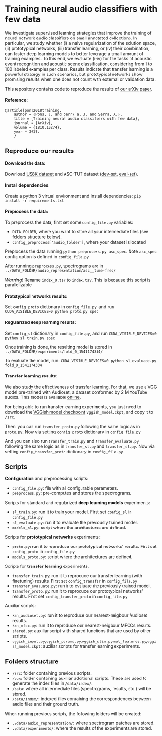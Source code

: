 # Training neural audio classifiers with few data

We investigate supervised learning strategies that improve the training of neural network audio classifiers on small annotated collections. In particular, we study whether (i) a naive regularization of the solution space, (ii) prototypical networks, (iii) transfer learning, or (iv) their combination, can foster deep learning models to better leverage a small amount of training examples. To this end, we evaluate (i-iv) for the tasks of acoustic event recognition and acoustic scene classification, considering from 1 to 100 labeled examples per class. Results indicate that transfer learning is a powerful strategy in such scenarios, but prototypical networks show promising results when one does not count with external or validation data. 

This repository contains code to reproduce the results of [our arXiv paper](https://arxiv.org/abs/1810.10274).

#### Reference:
```
@article{pons2018training,
    author = {Pons, J. and Serr\`a, J. and Serra, X.},
    title = {Training neural audio classifiers with few data},
    journal = {ArXiv},
    volume = {1810.10274},
    year = 2018,
    }
```

## Reproduce our results

#### Download the data:
Download [US8K dataset](https://urbansounddataset.weebly.com/urbansound8k.html) and ASC-TUT dataset ([dev-set](https://zenodo.org/record/400515#.W9n2UtGdZhE), [eval-set](https://zenodo.org/record/1040168#.W9n2jNGdZhE)).

#### Install dependencies:
Create a python 3 virtual environment and install dependencies: `pip install -r requirements.txt`

#### Preprocess the data:
To preprocess the data, first set some `config_file.py` variables:
- `DATA_FOLDER`, where you want to store all your intermediate files (see folders structure below).
- `config_preprocess['audio_folder']`, where your dataset is located.

Preprocess the data running `python preprocess.py asc_spec`. Note `asc_spec` config option is defined in `config_file.py`

After running `preprocess.py`, spectrograms are in `../DATA_FOLDER/audio_representation/asc__time-freq/`

_*Warning!*_ Rename `index_0.tsv` to `index.tsv`. This is because this script is parallelizable.

#### Prototypical networks results:

Set `config_proto` dictionary in `config_file.py`, and run `CUDA_VISIBLE_DEVICES=0 python proto.py spec`

#### Regularized deep learning results:

Set `config_sl` dictionary in `config_file.py`, and run `CUDA_VISIBLE_DEVICES=0 python sl_train.py spec`

Once training is done, the resulting model is stored in `../DATA_FOLDER/experiments/fold_0_1541174334/`

To evaluate the model, run: `CUDA_VISIBLE_DEVICES=0 python sl_evaluate.py fold_0_1541174334`

#### Transfer learning results:
We also study the effectiveness of transfer learning. For that, we use a VGG model pre-trained with Audioset, a dataset conformed by 2 M YouTube audios. This model is available [online](https://github.com/tensorflow/models/tree/master/research/audioset).

For being able to run transfer learning experiments, you just need to download the [VGGish model checkpoint](https://storage.googleapis.com/audioset/vggish_model.ckpt) `vggish_model.ckpt`, and copy it to `/src`.

Then, you can run `transfer_proto.py` following the same logic as in `proto.py`. Now via setting `config_proto` dictionary in `config_file.py`

And you can also run `transfer_train.py` and `transfer_evaluate.py` following the same logic as in `transfer_sl.py` and `transfer_sl.py`. Now via setting `config_transfer_proto` dictionary in `config_file.py`

## Scripts

**Configuration** and preprocessing scripts:
- `config_file.py`: file with all configurable parameters.
- `preprocess.py`: pre-computes and stores the spectrograms.

Scripts for standard and regularized **deep learning models** experiments:
- `sl_train.py`: run it to train your model. First set `config_sl` in `config_file.py`
- `sl_evaluate.py`: run it to evaluate the previously trained model.
- `models_sl.py`: script where the architectures are defined.

Scripts for **prototypical networks** experiments:
- `proto.py`: run it to reproduce our prototypical networks' results. First set `config_proto` in `config_file.py`
- `models_proto.py`: script where the architectures are defined.

Scripts for **transfer learning** experiments:
- `transfer_train.py`: run it to reproduce our transfer learning (with finetuning) results. First set `config_transfer` in `config_file.py`
- `transfer_evaluate.py`: run it to evaluate the previously trained model.
- `transfer_proto.py`: run it to reproduce our prototypical networks' results. First set `config_transfer_proto` in `config_file.py`

Auxiliar scripts:
- `knn_audioset.py`: run it to reproduce our nearest-neigbour Audioset results.
- `knn_mfcc.py`: run it to reproduce our nearest-neigbour MFCCs results.
- `shared.py`: auxiliar script with shared functions that are used by other scripts.
- `vggish_input.py`,`vggish_params.py`,`vggish_slim.py`,`mel_features.py`,`vggish_model.ckpt`: auxiliar scripts for transfer learning experiments.

## Folders structure

- `/src`: folder containing previous scripts.
- `/aux`: folder containing auxiliar additional scripts. These are used to generate the index files in `/data/index/`.
- `/data`: where all intermediate files (spectrograms, results, etc.) will be stored. 
- `/data/index/`: indexed files containing the correspondences between audio files and their ground truth.

When running previous scripts, the following folders will be created:
- `./data/audio_representation/`: where spectrogram patches are stored.
- `./data/experiments/`: where the results of the experiments are stored.
